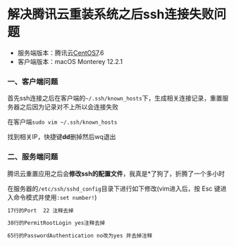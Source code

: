 # 解决腾讯云重装系统之后ssh连接失败问题



- 服务端版本：腾讯云[CentOS7](https://so.csdn.net/so/search?q=CentOS7&spm=1001.2101.3001.7020).6
- 客户端版本：macOS Monterey 12.2.1

### 一、客户端问题

首先ssh连接之后在客户端的`~/.ssh/known_hosts`下，生成相关连接记录，重置服务器之后因为记录对不上所以会连接失败

在客户端`sudo vim ~/.ssh/known_hosts`

找到相关IP，快捷键**dd**删掉然后wq退出

### 二、服务端问题

腾讯云重置应用之后会**修改ssh的配置文件**，我真是*了狗了，折腾了一个多小时

在服务器的`/etc/ssh/sshd_config`目录下进行如下修改(vim进入后，按 Esc 键进入命令模式并使用```:set number!```)

```bash
17行的Port  22 注释去掉

38行的PermitRootLogin yes注释去掉

65行的PasswordAuthentication no改为yes 并去掉注释
```